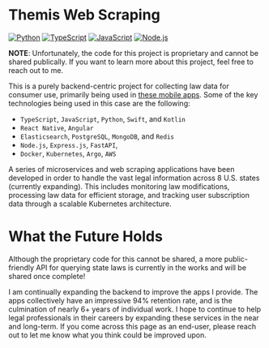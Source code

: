 # Themis Web Scraping

[![Python](https://img.shields.io/badge/Python-3.11-green.svg)](https://www.python.org/)
[![TypeScript](https://img.shields.io/badge/TypeScript-5.3-blue.svg)](https://www.typescriptlang.org/)
[![JavaScript](https://img.shields.io/badge/JavaScript-ES14-yellow.svg)](https://developer.mozilla.org/en-US/docs/Web/JavaScript)
[![Node.js](https://img.shields.io/badge/Node.js-21.1-green.svg)](https://nodejs.org/)

**NOTE**: Unfortunately, the code for this project is proprietary and cannot be shared publically. If you want to learn more about this project, feel free to reach out to me. 

This is a purely backend-centric project for collecting law data for consumer use, primarily being used in [these mobile apps](https://apps.apple.com/us/app/colorado-law-codes/id1622729259). Some of the key technologies being used in this case are the following:
* `TypeScript`, `JavaScript`, `Python`, `Swift`, and `Kotlin`
* `React Native`, `Angular`
* `Elasticsearch`, `PostgreSQL`, `MongoDB`, and `Redis`
* `Node.js`, `Express.js`, `FastAPI`,
* `Docker`, `Kubernetes`, `Argo`, `AWS`

A series of microservices and web scraping applications have been developed in order to handle the vast legal information across 8 U.S. states (currently expanding). This includes monitoring law modifications, processing law data for efficient storage, and tracking user subscription data through a scalable Kubernetes architecture.

# What the Future Holds
Although the proprietary code for this cannot be shared, a more public-friendly API for querying state laws is currently in the works and will be shared once complete!

I am continually expanding the backend to improve the apps I provide. The apps collectively have an impressive 94% retention rate, and is the culmination of nearly 6+ years of individual work. I hope to continue to help legal professionals in their careers by expanding these services in the near and long-term. If you come across this page as an end-user, please reach out to let me know what you think could be improved upon.
